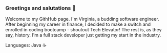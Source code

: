 ### Greetings and salutations 👋

Welcome to my GithHub page. I'm Virginia, a budding software engineer. After beginning my career in finance, I decided to make a switch and enrolled in coding bootcamp - shoutout Tech Elevator! The rest is, as they say, history. I'm a full stack developer just getting my start in the industry. 

Languages:
Java ☕


<!--
**vjand11/vjand11** is a ✨ _special_ ✨ repository because its `README.md` (this file) appears on your GitHub profile.

Here are some ideas to get you started:

- 🔭 I’m currently working on ...
- 🌱 I’m currently learning ...
- 👯 I’m looking to collaborate on ...
- 🤔 I’m looking for help with ...
- 💬 Ask me about ...
- 📫 How to reach me: ...
- 😄 Pronouns: ...
- ⚡ Fun fact: ...
-->
